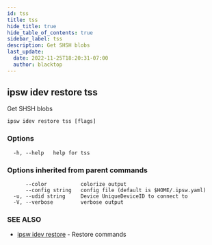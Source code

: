```yaml
---
id: tss
title: tss
hide_title: true
hide_table_of_contents: true
sidebar_label: tss
description: Get SHSH blobs
last_update:
  date: 2022-11-25T18:20:31-07:00
  author: blacktop
---
```

## ipsw idev restore tss

Get SHSH blobs

```
ipsw idev restore tss [flags]
```

### Options

```
  -h, --help   help for tss
```

### Options inherited from parent commands

```
      --color           colorize output
      --config string   config file (default is $HOME/.ipsw.yaml)
  -u, --udid string     Device UniqueDeviceID to connect to
  -V, --verbose         verbose output
```

### SEE ALSO

* [ipsw idev restore](/docs/cli/ipsw/idev/restore)	 - Restore commands

